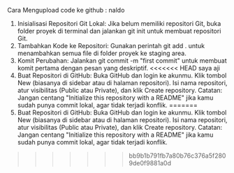 Cara Mengupload code ke github :
naldo
 
 1.  Inisialisasi Repositori Git Lokal:
     Jika belum memiliki repositori Git, buka folder proyek di terminal dan jalankan git init untuk membuat repositori Git.
 2.  Tambahkan Kode ke Repositori:
     Gunakan perintah git add . untuk menambahkan semua file di folder proyek ke staging area.
 3.  Komit Perubahan:
     Jalankan git commit -m "first commit" untuk membuat komit pertama dengan pesan yang deskriptif.
<<<<<<< HEAD
      saya aji
  4.  Buat Repositori di GitHub:
      Buka GitHub dan login ke akunmu.
      Klik tombol New (biasanya di sidebar atau di halaman repositori).
      Isi nama repositori, atur visibilitas (Public atau Private), dan klik Create repository.
      Catatan: Jangan centang "Initialize this repository with a README" jika kamu sudah punya commit lokal, agar tidak terjadi konflik.
=======
 4.  Buat Repositori di GitHub:
     Buka GitHub dan login ke akunmu.
     Klik tombol New (biasanya di sidebar atau di halaman repositori).
     Isi nama repositori, atur visibilitas (Public atau Private), dan klik Create repository.
     Catatan: Jangan centang "Initialize this repository with a README" jika kamu sudah punya commit lokal, agar tidak terjadi konflik.
>>>>>>> bb9b1b791fb7a80b76c376a5f2809de0f9881a0d
